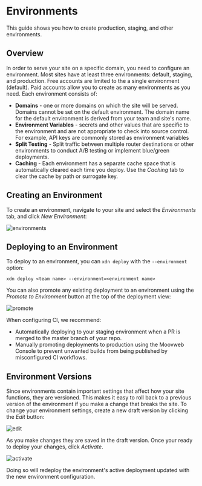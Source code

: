 # Environments

This guide shows you how to create production, staging, and other environments.

## Overview

In order to serve your site on a specific domain, you need to configure an environment. Most sites have at least three environments: default, staging, and production. Free accounts are limited to the a single environment (default). Paid accounts allow you to create as many environments as you need. Each environment consists of:

- **Domains** - one or more domains on which the site will be served. Domains cannot be set on the default environment. The domain name for the default environment is derived from your team and site's name.
- **Environment Variables** - secrets and other values that are specific to the environment and are not appropriate to check into source control. For example, API keys are commonly stored as environment variables
- **Split Testing** - Split traffic between multiple router destinations or other environments to conduct A/B testing or implement blue/green deployments.
- **Caching** - Each environment has a separate cache space that is automatically cleared each time you deploy. Use the *Caching* tab to clear the cache by path or surrogate key.

## Creating an Environment

To create an environment, navigate to your site and select the *Environments* tab, and click *New Environment*:

![environments](/images/environments/environments.png)

## Deploying to an Environment

To deploy to an environment, you can `xdn deploy` with the `--environment` option:

```
xdn deploy <team name> --environment=<environment name>
```

You can also promote any existing deployment to an environment using the *Promote to Environment* button at the top of the deployment view:

![promote](/images/environments/promote.png)

When configuring CI, we recommend:

- Automatically deploying to your staging environment when a PR is merged to the master branch of your repo.
- Manually promoting deployments to production using the Moovweb Console to prevent unwanted builds from being published by misconfigured CI workflows.

## Environment Versions

Since environments contain important settings that affect how your site functions, they are versioned. This makes it easy to roll back to a previous version of the environment if you make a change that breaks the site. To change your environment settings, create a new draft version by clicking the *Edit* button:

![edit](/images/environments/edit.png)

As you make changes they are saved in the draft version. Once your ready to deploy your changes, click *Activate*.

![activate](/images/environments/activate.png)

Doing so will redeploy the environment's active deployment updated with the new environment configuration.
